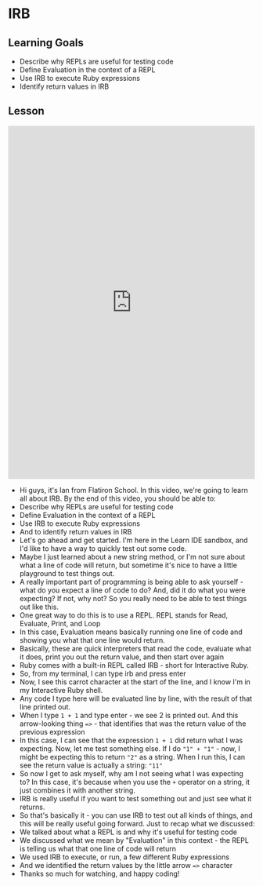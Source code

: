 # IRB

## Learning Goals

+ Describe why REPLs are useful for testing code
+ Define Evaluation in the context of a REPL
+ Use IRB to execute Ruby expressions
+ Identify return values in IRB

## Lesson
<iframe width="100%" height="720" src="https://www.youtube.com/embed/K68nZGChEa4?rel=0&showinfo=0" frameborder="0" allowfullscreen></iframe>

+ Hi guys, it's Ian from Flatiron School. In this video, we're going to learn all about IRB. By the end of this video, you should be able to:
+ Describe why REPLs are useful for testing code
+ Define Evaluation in the context of a REPL
+ Use IRB to execute Ruby expressions
+ And to identify return values in IRB
+ Let's go ahead and get started. I'm here in the Learn IDE sandbox, and I'd like to have a way to quickly test out some code.
+ Maybe I just learned about a new string method, or I'm not sure about what a line of code will return, but sometime it's nice to have a little playground to test things out.
+ A really important part of programming is being able to ask yourself - what do you expect a line of code to do? And, did it do what you were expecting? If not, why not? So you really need to be able to test things out like this.
+ One great way to do this is to use a REPL. REPL stands for Read, Evaluate, Print, and Loop
+ In this case, Evaluation means basically running one line of code and showing you what that one line would return.
+ Basically, these are quick interpreters that read the code, evaluate what it does, print you out the return value, and then start over again
+ Ruby comes with a built-in REPL called IRB - short for Interactive Ruby.
+ So, from my terminal, I can type irb and press enter
+ Now, I see this carrot character at the start of the line, and I know I'm in my Interactive Ruby shell.
+ Any code I type here will be evaluated line by line, with the result of that line printed out.
+ When I type `1 + 1` and type enter - we see 2 is printed out. And this arrow-looking thing `=>` - that identifies that was the return value of the previous expression
+ In this case, I can see that the expression `1 + 1` did return what I was expecting. Now, let me test something else. If I do `"1" + "1"` - now, I might be expecting this to return `"2"` as a string. When I run this, I can see the return value is actually a string: `"11"`
+ So now I get to ask myself, why am I not seeing what I was expecting to? In this case, it's because when you use the `+` operator on a string, it just combines it with another string.
+ IRB is really useful if you want to test something out and just see what it returns.
+ So that's basically it - you can use IRB to test out all kinds of things, and this will be really useful going forward. Just to recap what we discussed:
+ We talked about what a REPL is and why it's useful for testing code
+ We discussed what we mean by "Evaluation" in this context - the REPL is telling us what that one line of code will return
+ We used IRB to execute, or run, a few different Ruby expressions
+ And we identified the return values by the little arrow `=>` character
+ Thanks so much for watching, and happy coding!
